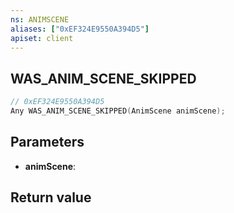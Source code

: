```yaml
---
ns: ANIMSCENE
aliases: ["0xEF324E9550A394D5"]
apiset: client
---
```

## WAS_ANIM_SCENE_SKIPPED

```c
// 0xEF324E9550A394D5
Any WAS_ANIM_SCENE_SKIPPED(AnimScene animScene);
```


## Parameters
* **animScene**:

## Return value